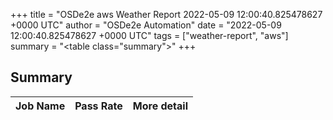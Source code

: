 +++
title = "OSDe2e aws Weather Report 2022-05-09 12:00:40.825478627 +0000 UTC"
author = "OSDe2e Automation"
date = "2022-05-09 12:00:40.825478627 +0000 UTC"
tags = ["weather-report", "aws"]
summary = "<table class=\"summary\"></table>"
+++
## Summary

| Job Name | Pass Rate | More detail |
|----------|-----------|-------------|




